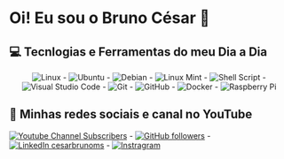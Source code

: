 # Oi! Eu sou o Bruno César 👋

## 💻 Tecnlogias e Ferramentas do meu Dia a Dia
<div align="center">
<img alt="Linux" src="https://img.shields.io/badge/Linux-FCC624?style=for-the-badge&logo=linux&logoColor=black" /> -
 <img alt="Ubuntu" src="https://img.shields.io/badge/Ubuntu-E95420?style=for-the-badge&logo=ubuntu&logoColor=white" /> -
 <img alt="Debian" src="https://img.shields.io/badge/Debian-D70A53?style=for-the-badge&logo=debian&logoColor=white" /> -
 <img alt="Linux Mint" src="https://img.shields.io/badge/Linux_Mint-87CF3E?style=for-the-badge&logo=linux-mint&logoColor=white" /> -
 <img alt="Shell Script" src="https://img.shields.io/badge/shell_script-%23121011.svg?style=for-the-badge&logo=gnu-bash&logoColor=white"/> -
 <img alt="Visual Studio Code" src="https://img.shields.io/badge/VisualStudioCode-0078d7.svg?style=for-the-badge&logo=visual-studio-code&logoColor=white"/> -
 <img alt="Git" src="https://img.shields.io/badge/git-%23F05033.svg?style=for-the-badge&logo=git&logoColor=white"/> -
 <img alt="GitHub" src="https://img.shields.io/badge/github-%23121011.svg?style=for-the-badge&logo=github&logoColor=white"/> -
 <img alt="Docker" src="https://img.shields.io/badge/docker-%230db7ed.svg?style=for-the-badge&logo=docker&logoColor=white"/> -
 <img alt="Raspberry Pi" src="https://img.shields.io/badge/-RaspberryPi-C51A4A?style=for-the-badge&logo=Raspberry-Pi"/>
</div>


## 🚀 Minhas redes sociais e canal no YouTube
[![Youtube Channel Subscribers](https://img.shields.io/youtube/channel/subscribers/UC-zMoZSD3tDQLEuPYJtL0hw?label=YOUTUBE&logo=youtube&style=for-the-badge&logoColor=red)](https://youtube.com/czzrtch) -
[![GitHub followers](https://img.shields.io/github/followers/cesarbrunoms?label=GitHub&logo=Github&style=for-the-badge)](https://github.com/cesarbrunoms/) -
[![LinkedIn cesarbrunoms](https://img.shields.io/badge/LinkedIn-0077B5?style=for-the-badge&logo=linkedin&logoColor=white)](https://www.linkedin.com/in/cesarbrunoms/) -
[![Instragram](https://img.shields.io/badge/Instagram-E4405F?style=for-the-badge&logo=instagram&logoColor=white)](https://www.instagram.com/cesarbrunoms/)

 
<!-- <img align="center" alt="HTML5" src="https://img.shields.io/badge/Bootstrap-563D7C?style=for-the-badge&logo=bootstrap&logoColor=white">
 <img align="center" alt="HTML5" src="https://img.shields.io/badge/PHP-777BB4?style=for-the-badge&logo=php&logoColor=white"> -->
</div>





                                                  
                                                  
                                                  
                                                  
                                                  
                                                  
<!--
**cesarbrunoms/cesarbrunoms** is a ✨ _special_ ✨ repository because its `README.md` (this file) appears on your GitHub profile.

Here are some ideas to get you started:

- 🔭 I’m currently working on ...
- 🌱 I’m currently learning ...
- 👯 I’m looking to collaborate on ...
- 🤔 I’m looking for help with ...
- 💬 Ask me about ...
- 📫 How to reach me: ...
- 😄 Pronouns: ...
- ⚡ Fun fact: ...
-->
